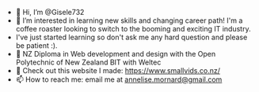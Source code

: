 - 👋 Hi, I’m @Gisele732
- 👀 I’m interested in learning new skills and changing career path! I'm a coffee roaster looking to switch to the booming and exciting IT industry. 
-   I've just started learning so don't ask me any hard question and please be patient :).
- 🌱 NZ Diploma in Web development and design with the Open Polytechnic of New Zealand
      BIT with Weltec
- 💞️ Check out this website I made: https://www.smallvids.co.nz/
- 📫 How to reach me: email me at annelise.mornard@gmail.com

<!---
Gisele732/Gisele732 is a ✨ special ✨ repository because its `README.md` (this file) appears on your GitHub profile.
You can click the Preview link to take a look at your changes.
--->
